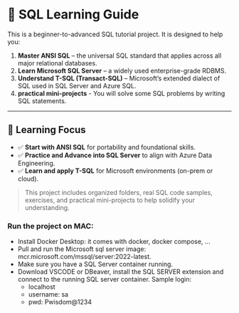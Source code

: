 # 📘 SQL Learning Guide

This is a beginner-to-advanced SQL tutorial project. It is designed to help you:

1. **Master ANSI SQL** – the universal SQL standard that applies across all major relational databases.
2. **Learn Microsoft SQL Server** – a widely used enterprise-grade RDBMS.
3. **Understand T-SQL (Transact-SQL)** – Microsoft’s extended dialect of SQL used in SQL Server and Azure SQL.
4. **practical mini-projects** - You will solve some SQL problems by writing SQL statements.

---

## 📌 Learning Focus

* ✅ **Start with ANSI SQL** for portability and foundational skills.
* ✅ **Practice and Advance into SQL Server** to align with Azure Data Engineering.
* ✅ **Learn and apply T-SQL** for Microsoft environments (on-prem or cloud).

> This project includes organized folders, real SQL code samples, exercises, and practical mini-projects to help solidify your understanding.

### Run the project on MAC:

- Install Docker Desktop: it comes with docker, docker compose, ...
- Pull and run the Microsoft sql server image: mcr.microsoft.com/mssql/server:2022-latest.
- Make sure you have a SQL Server container running.
- Download VSCODE or DBeaver, install the SQL SERVER extension and connect to the running SQL server container.
    Sample login:
    - localhost
    - username: sa
    - pwd: Pwisdom@1234
